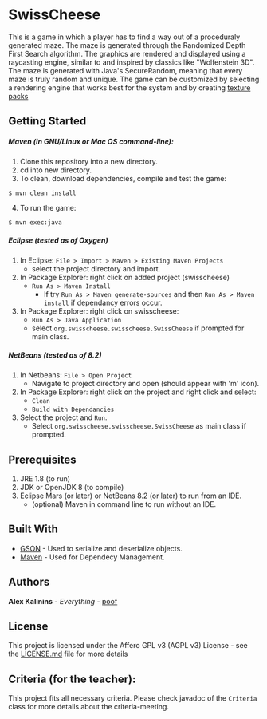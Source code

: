 # SwissCheese

This is a game in which a player has to find a way out of a proceduraly generated maze. 
The maze is generated through the Randomized Depth First Search algorithm. 
The graphics are rendered and displayed using a raycasting engine, similar to and inspired by classics like "Wolfenstein 3D". 
The maze is generated with Java's SecureRandom, meaning that every maze is truly random and unique.
The game can be customized by selecting a rendering engine that works best for the system and by creating [texture packs](https://gitlab.com/poof/swisscheese/wikis/Texture-Packs)

## Getting Started

##### Maven (in GNU/Linux or Mac OS command-line):

1. Clone this repository into a new directory. 
2. cd into new directory.  
3. To clean, download dependencies, compile and test the game:
```
$ mvn clean install
```
4. To run the game:
```
$ mvn exec:java
```

##### Eclipse (tested as of Oxygen)

1. In Eclipse: `File > Import > Maven > Existing Maven Projects`
    - select the project directory and import.
2. In Package Explorer: right click on added project (swisscheese)
    - `Run As > Maven Install`
        - If try `Run As > Maven generate-sources` and then `Run As > Maven install` if dependancy errors occur.
3. In Package Explorer: right click on swisscheese:
    - `Run As > Java Application`
    - select `org.swisscheese.swisscheese.SwissCheese` if prompted for main class.

##### NetBeans (tested as of 8.2)

1. In Netbeans: `File > Open Project`
    - Navigate to project directory and open (should appear with 'm' icon).
2. In Package Explorer: right click on the project and right click and select:
    - `Clean`
    - `Build with Dependancies`
3. Select the project and `Run`.
    - Select `org.swisscheese.swisscheese.SwissCheese` as main class if prompted.


## Prerequisites

1. JRE 1.8 (to run)
2. JDK or OpenJDK 8 (to compile)
3. Eclipse Mars (or later) or NetBeans 8.2 (or later) to run from an IDE.
    - (optional) Maven in command line to run without an IDE.


## Built With

* [GSON](https://github.com/google/gson) - Used to serialize and deserialize objects.
* [Maven](https://maven.apache.org/) - Used for Dependecy Management.

## Authors

 **Alex Kalinins** - *Everything* - [poof](https://gitlab.com/poof)

## License

This project is licensed under the Affero GPL v3 (AGPL v3) License - see the [LICENSE.md](https://gitlab.com/poof/swisscheese/LICENSE.md) file for more details

## Criteria (for the teacher):

This project fits all necessary criteria. Please check javadoc of the `Criteria` class for more details about the criteria-meeting.